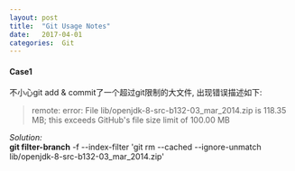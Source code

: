 ```yaml
---
layout: post
title:  "Git Usage Notes"
date:   2017-04-01 
categories:  Git 
---
```


#### Case1
不小心git add & commit了一个超过git限制的大文件, 出现错误描述如下:
>remote: error: File lib/openjdk-8-src-b132-03_mar_2014.zip is 118.35 MB; this exceeds GitHub's file size limit of 100.00 MB

_Solution:_  
**git filter-branch** -f --index-filter 'git rm --cached --ignore-unmatch lib/openjdk-8-src-b132-03_mar_2014.zip'
